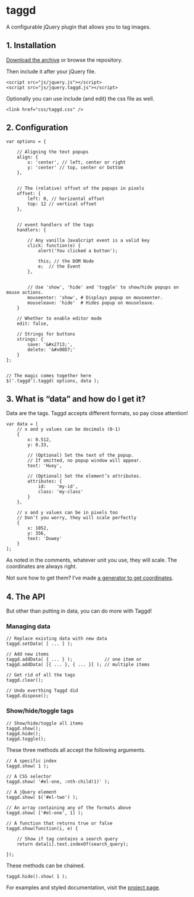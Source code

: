 taggd
=====

A configurable jQuery plugin that allows you to tag images.

## 1. Installation

[Download the archive](https://github.com/timseverien/taggd/archive/v2.0.3.zip) or browse the repository.

Then include it after your jQuery file.

	<script src="js/jquery.js"></script>
	<script src="js/jquery.taggd.js"></script>

Optionally you can use include (and edit) the css file as well.

	<link href="css/taggd.css" />

## 2. Configuration

	var options = {

		// Aligning the text popups
		align: {
			x: 'center', // left, center or right
			y: 'center'	// top,	center or bottom
		},


		// The (relative) offset of the popups in pixels
		offset: {
			left: 0, // horizontal offset
			top: 12	// vertical offset
		},


		// event handlers of the tags
		handlers: {

			// Any vanilla JavaScript event is a valid key
			click: function(e) {
				alert('You clicked a button');

				this; // the DOM Node
				e;	// the Event
			},


			// Use 'show', 'hide' and 'toggle' to show/hide popups on mouse actions.
			mouseenter: 'show', # Displays popup on mouseenter.
			mouseleave: 'hide'  # Hides popup on mouseleave.
		}

		// Whether to enable editor mode
		edit: false,

		// Strings for buttons
		strings: {
			save: '&#x2713;',
			delete: '&#x00D7;'
		}
	};


	// The magic comes together here
	$('.taggd').taggd( options, data );

## 3. What is “data” and how do I get it?

Data are the tags. Taggd accepts different formats, so pay close attention!

	var data = [
		// x and y values can be decimals (0-1)
		{
			x: 0.512,
			y: 0.33,

			// (Optional) Set the text of the popup.
			// If omitted, no popup window will appear.
			text: 'Huey',

			// (Optional) Set the element’s attributes.
			attributes: {
				id:    'my-id',
				class: 'my-class'
			}
		},

		// x and y values can be in pixels too
		// Don’t you worry, they will scale perfectly
		{
			x: 1052,
			y: 356,
			text: 'Duwey'
		}
	];

As noted in the comments, whatever unit you use, they will scale. The coordinates are always right.

Not sure how to get them? I’ve made [a generator to get coordinates](https://timseverien.github.io/taggd/generator/).

## 4. The API

But other than putting in data, you can do more with Taggd!

### Managing data

	// Replace existing data with new data
	taggd.setData( [ ... ] );

	// Add new items
	taggd.addData( { ... } );            // one item or
	taggd.addData( [{ ... }, { ... }] ); // multiple items

	// Get rid of all the tags
	taggd.clear();

	// Undo everthing Taggd did
	taggd.dispose();

### Show/hide/toggle tags

	// Show/hide/toggle all items
	taggd.show();
	taggd.hide();
	taggd.toggle();

These three methods all accept the following arguments.

	// A specific index
	taggd.show( 1 );

	// A CSS selector
	taggd.show( '#el-one, :nth-child(1)' );

	// A jQuery element
	taggd.show( $('#el-two') );

	// An array containing any of the formats above
	taggd.show( ['#el-one', 1] );

	// A function that returns true or false
	taggd.show(function(i, e) {

		// Show if tag contains a search query
		return data[i].text.indexOf(search_query);

	});

These methods can be chained.

	taggd.hide().show( 1 );


For examples and styled documentation, visit the [project page](https://timseverien.github.io/taggd/).
